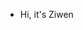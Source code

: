 - Hi, it's Ziwen


<!---
ZiwenSun18/ZiwenSun18 is a ✨ special ✨ repository because its `README.md` (this file) appears on your GitHub profile.
You can click the Preview link to take a look at your changes.
--->
